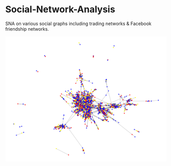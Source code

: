 # Social-Network-Analysis
SNA on various social graphs including trading networks &amp; Facebook friendship networks.

![](WholeGraph.png?raw=true "Social Networks Analysis")
